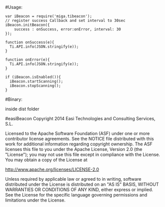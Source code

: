 #Usage:

```
var iBeacon = require('miga.tibeacon');
// register success Callback and set interval to 30sec
iBeacon.initBeacon({
    success : onSuccess, error:onError, interval: 30
});

function onSuccess(e){
  Ti.API.info(JSON.stringify(e));
}  

function onError(e){
  Ti.API.info(JSON.stringify(e));
}  

if (iBeacon.isEnabled()){
  iBeacon.startScanning();
  iBeacon.stopScanning();
}
```


#Binary:

inside dist folder



#easiBeacon
Copyright 2014 Easi Technologies and Consulting Services, S.L.

Licensed to the Apache Software Foundation (ASF) under one or more contributor license agreements. See the NOTICE file distributed with this work for additional information regarding copyright ownership. The ASF licenses this file to you under the Apache License, Version 2.0 (the "License"); you may not use this file except in compliance with the License. You may obtain a copy of the License at

http://www.apache.org/licenses/LICENSE-2.0

Unless required by applicable law or agreed to in writing, software distributed under the License is distributed on an "AS IS" BASIS, WITHOUT WARRANTIES OR CONDITIONS OF ANY KIND, either express or implied. See the License for the specific language governing permissions and limitations under the License.